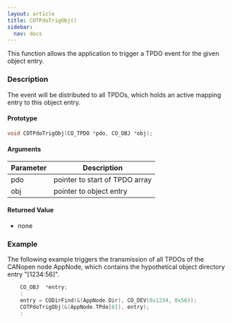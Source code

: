 ```yaml
---
layout: article
title: COTPdoTrigObj()
sidebar:
  nav: docs
---
```


This function allows the application to trigger a TPDO event for the given object entry.

<!--more-->

### Description

The event will be distributed to all TPDOs, which holds an active mapping entry to this object entry.

#### Prototype

```c
void COTPdoTrigObj(CO_TPDO *pdo, CO_OBJ *obj);
```

#### Arguments

| Parameter | Description |
| --- | --- |
| pdo | pointer to start of TPDO array |
| obj | pointer to object entry |

#### Returned Value

- none

### Example

The following example triggers the transmission of all TPDOs of the CANopen node AppNode, which contains the hypothetical object directory entry "[1234:56]".

```c
    CO_OBJ  *entry;
    :
    entry = CODirFind(&(AppNode.Dir), CO_DEV(0x1234, 0x56));
    COTPdoTrigObj(&(AppNode.TPdo[0]), entry);
    :
```

